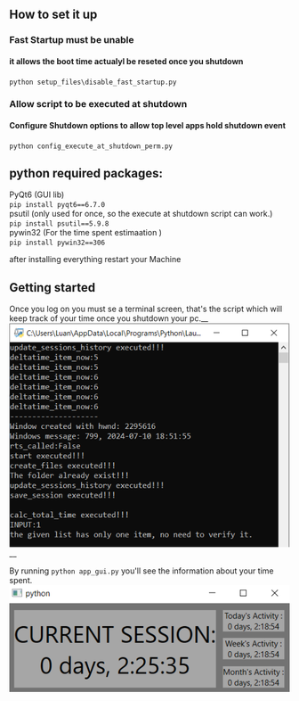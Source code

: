 ## How to set it up

### Fast Startup must be unable
#### it allows the boot time actualyl be reseted once you shutdown
``python setup_files\disable_fast_startup.py ``

### Allow script to be executed at shutdown
#### Configure Shutdown options to allow top level apps hold shutdown event
``python config_execute_at_shutdown_perm.py``


## python required packages:
PyQt6 (GUI lib) <br />
``pip install pyqt6==6.7.0`` <br />
psutil (only used for once, so the execute at shutdown script can work.) <br />
``pip install psutil==5.9.8`` <br />
pywin32 (For the time spent estimaation )<br />
``pip install pywin32==306``

after installing everything restart your Machine

## Getting started
Once you log on you must se a terminal screen, that's the script which will keep track of your time once you shutdown your pc.__
![alt text](image-1.png)__

By running ``python app_gui.py`` you'll see the information about your time spent. 
![alt text](image.png)


